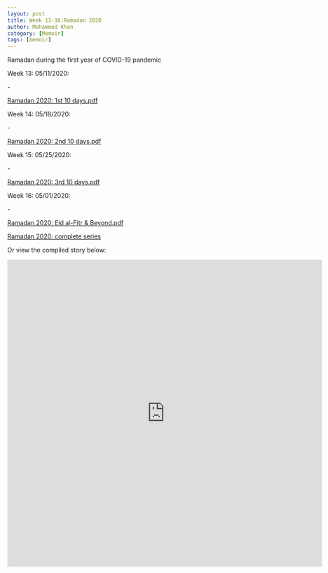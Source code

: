 ```yaml
---
layout: post
title: Week 13-16:Ramadan 2020
author: Mohammad Khan
category: [Memoir]
tags: [memoir]
---
```

Ramadan during the first year of COVID-19 pandemic 




<p>Week 13: 05/11/2020:</p>
- <p><a href="https://drive.google.com/file/d/1b8IgfYX3Ngvp8VqiCGzPr17fcOWXZsjK/view?usp=sharing">
Ramadan 2020: 1st 10 days.pdf</a></p>

<p>Week 14: 05/18/2020:</p>
- <p><a href="https://drive.google.com/file/d/18kixUJJZCYiTa2BrTJg__7ZNDZmra5-1/view?usp=sharing">Ramadan 2020: 2nd 10 days.pdf</a></p>

<p>Week 15: 05/25/2020:</p>
- <p><a href="https://drive.google.com/file/d/1nQ8HTPGbJY6W8JYDmXIdssdhoYjINPWL/view?usp=sharing">Ramadan 2020: 3rd 10 days.pdf</a></p>

<p>Week 16: 05/01/2020:</p>
- <p><a href="https://drive.google.com/file/d/1iHY3xRsquZb-45sa-ON9vOxwsLcQn_EF/view?usp=sharing">Ramadan 2020: Eid al-Fitr & Beyond.pdf</a></p>

<p><a href="https://drive.google.com/file/d/1rMvpFyCexVpenq3MAkPuH-r5AGF8nbBk/view?usp=sharing">Ramadan 2020: complete series</a></p>

Or view the compiled story below: 
<!-- <embed src="https://drive.google.com/file/d/1rMvpFyCexVpenq3MAkPuH-r5AGF8nbBk/view?usp=sharing" width="800px" height="2100px" /> -->
<iframe
src="https://drive.google.com/file/d/1rMvpFyCexVpenq3MAkPuH-r5AGF8nbBk/view?usp=sharing&embedded=true"
style="width:718px; height:700px;" frameborder="0"></iframe>

